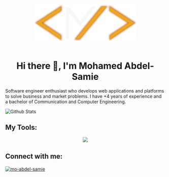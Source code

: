 <div align="center">
 <img src="https://github.com/Mohamed-a591/Mohamed-a591/blob/main/Master.png" />  
</div>

<br>

<h1 align="center">Hi there 👋, I'm Mohamed Abdel-Samie</h1>



Software engineer enthusiast who develops web applications and platforms to solve business and market problems. I have +4 years of experience and a bachelor of Communication and Computer Engineering. 

 ![Github Stats](https://github-readme-stats.vercel.app/api?username=mo-abdel-samie&bg_color=30,e96443,904e95&title_color=fff&text_color=fff)


<h2>My Tools:</h2>
<p align="center">
  <a href="https://www.linkedin.com/in/mo-abdel-samie/" target="_blank">
    <img src="https://skillicons.dev/icons?i=html,css,js,ts,babel,react,regex,redux,electron,tauri,windows,ubuntu,linux,kali,powershell,bash,nginx,git,github,githubactions,md,docker,postman,bootstrap,tailwind,nodejs,phpstorm,laravel,postgres,wordpress,postman,vercel,vite,c,cpp,vim,emacs,vscode,discord,bots,stackoverflow,codepen,figma,azure,gcp,notion,gmail" />
  </a>
</p>
  
<!--
**mo-abdel-samie/mo-abdel-samie** is a ✨ _special_ ✨ repository because its `README.md` (this file) appears on your GitHub profile.

Here are some ideas to get you started:

- 🔭 I’m currently working on ...
- 🌱 I’m currently learning ...
- 👯 I’m looking to collaborate on ...
- 🤔 I’m looking for help with ...
- 💬 Ask me about ...
- 📫 How to reach me: ...
- 😄 Pronouns: ...
- ⚡ Fun fact: ...
-->


<h2 align="left">Connect with me:</h2>
<p align="left">
<a href="https://www.linkedin.com/in/mo-abdel-samie/" target="_blank"><img align="center" src="https://raw.githubusercontent.com/rahuldkjain/github-profile-readme-generator/master/src/images/icons/Social/linked-in-alt.svg" alt="mo-abdel-samie" height="30" width="40" /></a>
</p>
